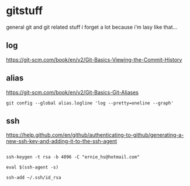 # gitstuff
general git and git related stuff i forget a lot because i'm lasy like that...

## log

https://git-scm.com/book/en/v2/Git-Basics-Viewing-the-Commit-History

## alias

https://git-scm.com/book/en/v2/Git-Basics-Git-Aliases

```shell
git config --global alias.logline 'log --pretty=oneline --graph'
```

## ssh

https://help.github.com/en/github/authenticating-to-github/generating-a-new-ssh-key-and-adding-it-to-the-ssh-agent

```shell

ssh-keygen -t rsa -b 4096 -C "ernie_hs@hotmail.com"

eval $(ssh-agent -s)

ssh-add ~/.ssh/id_rsa
```
